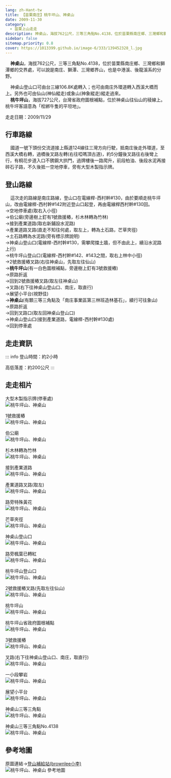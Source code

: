 ```yaml
---
lang: zh-Hant-tw
title: 【苗栗南庄】桃牛坪山、神桌山
date: 2009-11-30
category: 
  - 苗栗上山走走
description: 神桌山，海拔762公尺，三等三角點No.4138，位於苗栗縣南庄鄉、三灣鄉和獅潭鄉的交界處，可以說是南庄、獅潭、三灣鄉界山，也是中港溪、後龍溪系的分野。神桌山登山口可由台三線106.8K處轉入；也可由南庄外環道轉入西溪大橋而上。另外也可由仙山(神仙縱走)或象山(神象縱走)縱走過來。桃牛坪山，位於神桌山往仙山的稜線上。
sidebar: false
sitemap.priority: 0.8
cover: https://1013399.github.io/image-6/333/139452328_l.jpg
---
```


    **神桌山**，海拔762公尺，三等三角點No.4138，位於苗栗縣南庄鄉、三灣鄉和獅潭鄉的交界處，可以說是南庄、獅潭、三灣鄉界山，也是中港溪、後龍溪系的分野。  

    神桌山登山口可由台三線106.8K處轉入；也可由南庄外環道轉入西溪大橋而上。另外也可由仙山(神仙縱走)或象山(神象縱走)縱走過來。  
    **桃牛坪山**，海拔727公尺，台灣省政府圖根補點，位於神桌山往仙山的稜線上。桃牛坪客語意為「栓綁牛隻的平坦地」。
<!-- more -->

走走日期：2009/11/29

## 行車路線
    國道一號下頭份交流道接上縣道124線往三灣方向行駛，抵南庄後走外環道，至西溪大橋右轉，過橋後叉路左轉(右往啞嗎頂古道)，約5分鐘後叉路往右後彎上行，有桐花步道入口不銹鋼大拱門，過牌樓後一路爬升，前段柏油、後段水泥再接碎石子路，不久後抵一空地停車，旁有大型木製指示牌。

## 登山路線
    這次走的路線是南庄路線，登山口在電線桿-西村幹#130，由於要順走桃牛坪山，改由電線桿-西村幹#142附近登山口起登，再由電線桿西村幹#130回。  
→空地停車處(取右入小徑)  
→伯公廟(旁邊樹上釘有1號救援樁，杉木林轉為竹林)  
→接到產業道路(取右新鋪設水泥路)  
→產業道路叉路(直走不知往何處，取左上，轉為土石路，芒草夾徑)  
→土石路轉為水泥路(旁有標示牌說明)  
→神桌山登山口(電線桿-西村幹#130，需攀爬擋土牆，但不由此上，續沿水泥路上行)  
→桃牛坪山登山口(電線桿-西村幹#142、#143之間，取右上林中小徑)  
→2號救援樁叉路(右往神桌山，先取左往仙山)  
→**桃牛坪山**(有一白色圖根補點，旁邊樹上釘有3號救援樁)  
→原路折返  
→回到2號救援樁叉路(取左往神桌山)  
→叉路(右下往神桌山登山口、南庄，取直行)  
→展望小平台(視野佳)  
→**神桌山**(有顆三等三角點及「南庄事業區第三林班造林基石」，續行可往象山)  
→原路折返  
→回到叉路口(取左回神桌山登山口)  
→神桌山登山口(接到產業道路，電線桿-西村幹#130處)  
→回到停車處


## 走走資訊
::: info
登山時間：約2小時

高低落差：約200公尺
:::

## 走走相片
大型木製指示牌(停車處)  
![桃牛坪山、神桌山](https://1013399.github.io/image-6/333/139452328_l.jpg)

1號救援樁  
![桃牛坪山、神桌山](https://1013399.github.io/image-6/333/139452335_l.jpg)

伯公廟  
![桃牛坪山、神桌山](https://1013399.github.io/image-6/333/139452341_l.jpg)

杉木林轉為竹林  
![桃牛坪山、神桌山](https://1013399.github.io/image-6/333/139452347_l.jpg)

接到產業道路  
![桃牛坪山、神桌山](https://1013399.github.io/image-6/333/139452354_l.jpg)

產業道路叉路(取左)  
![桃牛坪山、神桌山](https://1013399.github.io/image-6/333/139452357_l.jpg)

路旁特殊黃花  
![桃牛坪山、神桌山](https://1013399.github.io/image-6/333/139452361_l.jpg)

芒草夾徑  
![桃牛坪山、神桌山](https://1013399.github.io/image-6/333/139452378_l.jpg)

神桌山登山口  
![桃牛坪山、神桌山](https://1013399.github.io/image-6/333/139452382_l.jpg)

路旁楓葉已轉紅  
![桃牛坪山、神桌山](https://1013399.github.io/image-6/333/139452398_l.jpg)

桃牛坪山登山口  
![桃牛坪山、神桌山](https://1013399.github.io/image-6/333/139452443_l.jpg)

2號救援樁叉路(先取左往仙山)  
![桃牛坪山、神桌山](https://1013399.github.io/image-6/333/139452453_l.jpg)

桃牛坪山  
![桃牛坪山、神桌山](https://1013399.github.io/image-6/333/139452490_l.jpg)

桃牛坪山省政府圖根補點  
![桃牛坪山、神桌山](https://1013399.github.io/image-6/333/139452554_l.jpg)

3號救援樁  
![桃牛坪山、神桌山](https://1013399.github.io/image-6/333/139452460_l.jpg)

叉路(右下往神桌山登山口、南庄，取直行)  
![桃牛坪山、神桌山](https://1013399.github.io/image-6/333/139452583_l.jpg)

一小段攀岩  
![桃牛坪山、神桌山](https://1013399.github.io/image-6/333/139452591_l.jpg)

展望小平台  
![桃牛坪山、神桌山](https://1013399.github.io/image-6/333/139452599_l.jpg)

神桌山三等三角點  
![桃牛坪山、神桌山](https://1013399.github.io/image-6/333/139452610_l.jpg)

神桌山三等三角點No.4138  
![桃牛坪山、神桌山](https://1013399.github.io/image-6/333/139452616_l.jpg)

## 參考地圖
原圖連結→[登山補給站(brownlee小李)](http://www.keepon.com.tw/ActiveSite/Article/One.asp?ArticleID=14688)  
![桃牛坪山、神桌山 參考地圖](https://1013399.github.io/image-6/333/139453005_l.jpg)